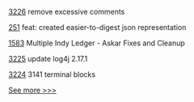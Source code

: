 
[3226](https://github.com/hyperledger/besu/pull/3226) remove excessive comments

[251](https://github.com/hyperledger/aries-toolbox/pull/251) feat: created easier-to-digest json representation

[1583](https://github.com/hyperledger/aries-cloudagent-python/pull/1583) Multiple Indy Ledger - Askar Fixes and Cleanup

[3225](https://github.com/hyperledger/besu/pull/3225) update log4j 2.17.1

[3224](https://github.com/hyperledger/besu/pull/3224) 3141 terminal blocks


[See more >>>](https://start-here.hyperledger.org/pull-requests)
